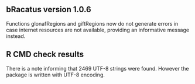 ## bRacatus version 1.0.6
Functions glonafRegions and giftRegions now do not generate errors in case internet resources are not available, providing an informative message instead.

## R CMD check results
There is a note informing that 2469 UTF-8 strings were found. However the package is written with UTF-8 encoding.